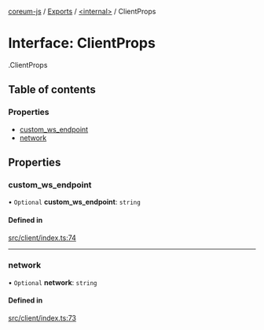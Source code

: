[coreum-js](../README.md) / [Exports](../modules.md) / [<internal\>](../modules/internal_.md) / ClientProps

# Interface: ClientProps

[<internal>](../modules/internal_.md).ClientProps

## Table of contents

### Properties

- [custom\_ws\_endpoint](internal_.ClientProps.md#custom_ws_endpoint)
- [network](internal_.ClientProps.md#network)

## Properties

### custom\_ws\_endpoint

• `Optional` **custom\_ws\_endpoint**: `string`

#### Defined in

[src/client/index.ts:74](https://github.com/PyramydLabs/coreum-js/blob/75debec/src/client/index.ts#L74)

___

### network

• `Optional` **network**: `string`

#### Defined in

[src/client/index.ts:73](https://github.com/PyramydLabs/coreum-js/blob/75debec/src/client/index.ts#L73)
